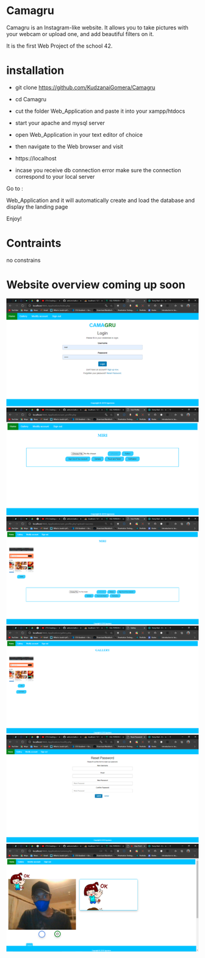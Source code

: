 # Camagru

Camagru is an Instagram-like website. It allows you to take pictures with your webcam or upload one, and add beautiful filters on it.

It is the first Web Project of the school 42.

# installation

- git clone https://github.com/KudzanaiGomera/Camagru

- cd Camagru

- cut the folder Web_Application and paste it into your xampp/htdocs

- start your apache and mysql server

-  open Web_Application in your text editor of choice

- then navigate to the Web browser and visit 

- https://localhost

- incase you receive db connection error make sure the connection correspond to your local server

Go to :

Web_Application and it will automatically create and load the database and display the landing page

Enjoy!

# Contraints
no constrains

# Website overview coming up soon

![Login image](./Web_Application/screenshots/login.png)
![Home image](./Web_Application/screenshots/home.png)
![Upload image](./Web_Application/screenshots/upload.png)
![Gallery image](./Web_Application/screenshots/gallery.png)
![Reset image](./Web_Application/screenshots/reset.png)
![Camera image](./Web_Application/screenshots/camera.png)
